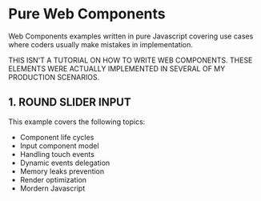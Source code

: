 # Pure Web Components
Web Components examples written in pure Javascript covering use cases
where coders usually make mistakes in implementation.

THIS ISN'T A TUTORIAL ON HOW TO WRITE WEB COMPONENTS. THESE ELEMENTS
WERE ACTUALLY IMPLEMENTED IN SEVERAL OF MY PRODUCTION SCENARIOS.

## 1. ROUND SLIDER INPUT

This example covers the following topics:

- Component life cycles
- Input component model
- Handling touch events
- Dynamic events delegation
- Memory leaks prevention
- Render optimization
- Mordern Javascript
